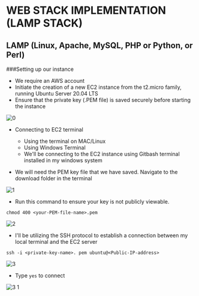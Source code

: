 # WEB STACK IMPLEMENTATION (LAMP STACK)

## LAMP (Linux, Apache, MySQL, PHP or Python, or Perl)
###Setting up our instance
- We require an AWS account
- Initiate the creation of a new EC2 instance from the t2.micro family, running Ubuntu Server 20.04 LTS
- Ensure that the private key (.PEM file) is saved securely before starting the instance

![0](https://user-images.githubusercontent.com/123396933/230746708-9004290c-a603-4d95-b70e-7534c0225186.PNG)

- Connecting to EC2 terminal
  - Using the terminal on MAC/Linux
  - Using Windows Terminal
  - We'll be connecting to the EC2 instance using Gitbash terminal installed in my windows system

- We will need the PEM key file that we have saved. Navigate to the download folder in the terminal

![1](https://user-images.githubusercontent.com/123396933/230747272-2918f605-de67-408f-967f-8cbdeaea2ef6.PNG)

- Run this command to ensure your key is not publicly viewable.

`chmod 400 <your-PEM-file-name>.pem`

![2](https://user-images.githubusercontent.com/123396933/230747436-6f268d67-e136-4414-9fd0-9d9c827f3c2f.PNG)

- I'll be utilizing the SSH protocol to establish a connection between my local terminal and the EC2 server

 `ssh -i <private-key-name>. pem ubuntu@<Public-IP-address>`

![3](https://user-images.githubusercontent.com/123396933/230747683-a8c1bb1f-b938-47ba-a4aa-91d354f7d253.PNG)

 - Type `yes` to connect
 
![3 1](https://user-images.githubusercontent.com/123396933/230747623-1a595e80-9dc8-46e5-88d3-661cd6dceef6.PNG)



